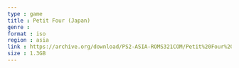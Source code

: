 ```yaml
---
type : game
title : Petit Four (Japan)
genre : 
format : iso
region : asia
link : https://archive.org/download/PS2-ASIA-ROMS321COM/Petit%20Four%20%28Japan%29.7z
size : 1.3GB
---
```

